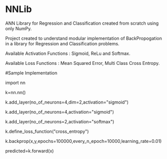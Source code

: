# NNLib

ANN Library for Regression and Classification created from scratch using only NumPy.

Project created to understand modular implementation of BackPropogation in a library for Regression and Classification problems.

Available Activation Functions : Sigmoid, ReLu and Softmax.

Available Loss Functions : Mean Squared Error, Multi Class Cross Entropy.

#Sample Implementation

import nn

k=nn.nn()

k.add_layer(no_of_neurons=4,dim=2,activation="sigmoid")

k.add_layer(no_of_neurons=4,activation="sigmoid")

k.add_layer(no_of_neurons=2,activation="softmax")

k.define_loss_function("cross_entropy")

k.backprop(x,y,epochs=100000,every_n_epoch=10000,learning_rate=0.01)

predicted=k.forward(x)

